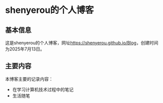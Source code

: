 # shenyerou的个人博客

## 基本信息

这是shenyerou的个人博客，网址<https://shenyerou.github.io/Blog>，创建时间为2025年7月13日。

## 主要内容

本博客主要的记录内容：
* 在学习计算机技术过程中的笔记
* 生活随笔